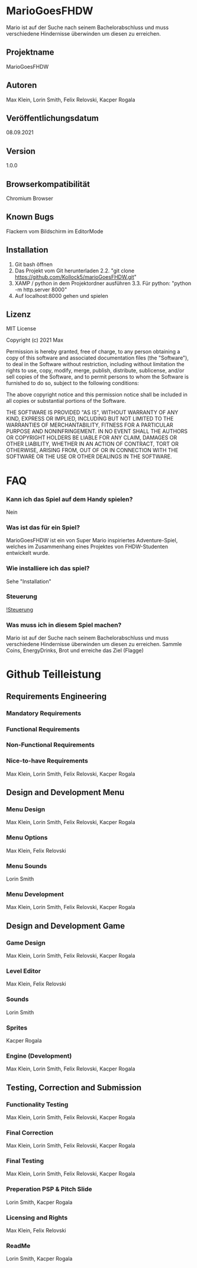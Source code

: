  # MarioGoesFHDW
 Mario ist auf der Suche nach seinem Bachelorabschluss und muss verschiedene Hindernisse überwinden um diesen zu erreichen.
 ## Projektname
 MarioGoesFHDW
 ## Autoren
 Max Klein,
 Lorin Smith,
 Felix Relovski,
 Kacper Rogala
 ## Veröffentlichungsdatum
 08.09.2021
 ## Version
 1.0.0
 ## Browserkompatibilität
 Chromium Browser
 ## Known Bugs
 Flackern vom Bildschirm im EditorMode
 ## Installation
 1. Git bash öffnen
 2. Das Projekt vom Git herunterladen
 2.2. "git clone https://github.com/Kollock5/marioGoesFHDW.git"
 3. XAMP / python in dem Projektordner ausführen
 3.3. Für python: "python -m http.server 8000"
 4. Auf localhost:8000 gehen und spielen
 ## Lizenz
MIT License

Copyright (c) 2021 Max

Permission is hereby granted, free of charge, to any person obtaining a copy
of this software and associated documentation files (the "Software"), to deal
in the Software without restriction, including without limitation the rights
to use, copy, modify, merge, publish, distribute, sublicense, and/or sell
copies of the Software, and to permit persons to whom the Software is
furnished to do so, subject to the following conditions:

The above copyright notice and this permission notice shall be included in all
copies or substantial portions of the Software.

THE SOFTWARE IS PROVIDED "AS IS", WITHOUT WARRANTY OF ANY KIND, EXPRESS OR
IMPLIED, INCLUDING BUT NOT LIMITED TO THE WARRANTIES OF MERCHANTABILITY,
FITNESS FOR A PARTICULAR PURPOSE AND NONINFRINGEMENT. IN NO EVENT SHALL THE
AUTHORS OR COPYRIGHT HOLDERS BE LIABLE FOR ANY CLAIM, DAMAGES OR OTHER
LIABILITY, WHETHER IN AN ACTION OF CONTRACT, TORT OR OTHERWISE, ARISING FROM,
OUT OF OR IN CONNECTION WITH THE SOFTWARE OR THE USE OR OTHER DEALINGS IN THE
SOFTWARE.
#  FAQ
### Kann ich das Spiel auf dem Handy spielen?
Nein
### Was ist das für ein Spiel?
MarioGoesFHDW ist ein von Super Mario inspiriertes Adventure-Spiel, welches im Zusammenhang eines Projektes von FHDW-Studenten entwickelt wurde.
### Wie installiere ich das spiel? 
Sehe "Installation"
### Steuerung
[!Steuerung](https://github.com/Kollock5/marioGoesFHDW/blob/main/res/manual.png)
### Was muss ich in diesem Spiel machen?
Mario ist auf der Suche nach seinem Bachelorabschluss und muss verschiedene Hindernisse überwinden um diesen zu erreichen.
Sammle Coins, EnergyDrinks, Brot und erreiche das Ziel (Flagge)
 # Github Teilleistung
 ## Requirements Engineering
 ### Mandatory Requirements
 ### Functional Requirements
 ### Non-Functional Requirements
 ### Nice-to-have Requirements
 Max Klein,
 Lorin Smith,
 Felix Relovski,
 Kacper Rogala
 ## Design and Development Menu
 ### Menu Design
 Max Klein, Lorin Smith, Felix Relovski, Kacper Rogala
 ### Menu Options
 Max Klein, Felix Relovski
 ### Menu Sounds
 Lorin Smith
 ### Menu Development
 Max Klein, Lorin Smith, Felix Relovski, Kacper Rogala
 ## Design and Development Game
 ### Game Design
 Max Klein, Lorin Smith, Felix Relovski, Kacper Rogala
 ### Level Editor
 Max Klein, Felix Relovski
 ### Sounds
 Lorin Smith
 ### Sprites
 Kacper Rogala
 ### Engine (Development)
 Max Klein, Lorin Smith, Felix Relovski, Kacper Rogala
 ## Testing, Correction and Submission
 ### Functionality Testing
 Max Klein, Lorin Smith, Felix Relovski, Kacper Rogala
 ### Final Correction
 Max Klein, Lorin Smith, Felix Relovski, Kacper Rogala
 ### Final Testing
 Max Klein, Lorin Smith, Felix Relovski, Kacper Rogala
 ### Preperation PSP & Pitch Slide
 Lorin Smith, Kacper Rogala
 ### Licensing and Rights
 Max Klein, Felix Relovski
 ### ReadMe
 Lorin Smith, Kacper Rogala
